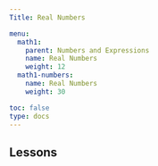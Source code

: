 ```yaml
---
Title: Real Numbers

menu:
  math1:
    parent: Numbers and Expressions
    name: Real Numbers
    weight: 12
  math1-numbers:
    name: Real Numbers
    weight: 30

toc: false
type: docs
---
```


## Lessons